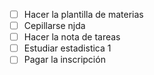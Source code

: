 - [ ] Hacer la plantilla de materias
- [ ] Cepillarse njda
- [ ] Hacer la nota de tareas
- [ ] Estudiar estadistica 1
- [ ] Pagar la inscripción